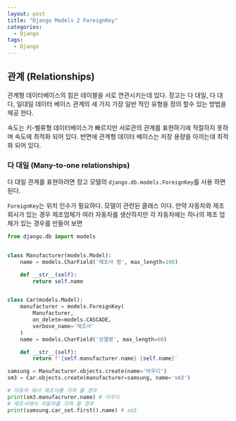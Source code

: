 ```yaml
---
layout: post
title: "Django Models 2 ForeignKey"
categories:
  - Django
tags:
  - Django
---
```


## 관계 (Relationships)
관계형 데이터베이스의 힘은 테이블을 서로 연관시키는데 있다. 장고는 다 대일, 다 대다, 일대일 데이터 베이스 관계의 세 가지 가장 일반 적인 유형을 정의 할수 있는 방법을 제공 한다.

속도는 키-벨류형 데이터베이스가 빠르지만 서로관의 관계를 표현하기에 적절하지 못하며 속도에 최적화 되어 있다. 반면에 관계형 데이터 베이스는 저장 용량을 아끼는데 최적화 되어 있다. 


### 다 대일 (Many-to-one relationships)
다 대일 관계를 표현하려면 장고 모델의 `django.db.models.ForeignKey`를 사용 하면 된다.

`ForeignKey`는 위치 인수가 필요하다. 모델이 관련된 클래스 이다.
만약 자동차와 제조회사가 있는 경우 제조업체가 여러 자동차를 생산하지만 각 자동차에는 하나의 제조 업체가 있는 경우를 만들어 보면
```python
from django.db import models


class Manufacturer(models.Model):
    name = models.CharField('제조사 명', max_length=100)

    def __str__(self):
        return self.name


class Car(models.Model):
    manufacturer = models.ForeignKey(
        Manufacturer,
        on_delete=models.CASCADE,
        verbose_name='제조사'
    )
    name = models.CharField('모델명', max_length=60)

    def __str__(self):
        return f'{self.manufacturer.name} {self.name}'
```
```python
samsung = Manufacturer.objects.create(name='아우디')
sm3 = Car.objects.create(manufacturer=samsung, name='sm3')

# 자동차 에서 제조사를 가져 올 경우
print(sm3.manufacrurer.name) # 아우디
# 제조사에서 자동차를 가져 올 경우
print(samsung.car_set.first().name) # sm3
```